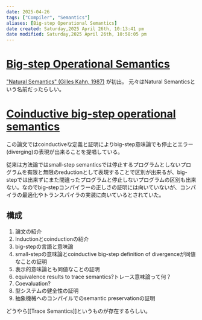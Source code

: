 ```yaml
---
date: 2025-04-26
tags: ["Compiler", "Semantics"]
aliases: [Big-step Operational Semantics]
date created: Saturday,2025 April 26th, 10:13:41 pm
date modified: Saturday,2025 April 26th, 10:58:05 pm
---
```


# [Big-step Operational Semantics](https://people.csail.mit.edu/feser/pld-s23/semantics.html#big-step-natural)

["Natural Semantics" (Gilles Kahn, 1987)](https://www.cs.tufts.edu/~nr/cs257/archive/gilles-kahn/natural-semantics.pdf) が初出。
元々はNatural Semanticsという名前だったらしい。
# [Coinductive big-step operational semantics](https://xavierleroy.org/publi/coindsem-journal.pdf)

この論文ではcoinductiveな定義と証明によりbig-step意味論でも停止とエラー(diverging)の表現が出来ることを提唱している。

従来は方法論ではsmall-step semanticsでは停止するプログラムとしないプログラムを有限と無限のreductionとして表現することで区別が出来るが、big-stepでは出来ずにまた間違ったプログラムと停止しないプログラムの区別も出来ない。なのでbig-stepコンパイラーの正しさの証明には向いていないが、コンパイラの最適化やトランスパイラの実装に向いているとされていた。
## 構成
1. 論文の紹介
2. Inductionとcoinductionの紹介
3. big-stepの言語と意味論
4. small-stepの意味論とcoinductive big-step definition of divergenceが同値なことの証明
5. 表示的意味論とも同値なことの証明
6. equivalence results to trace semantics?トレース意味論って何？
7. Coevaluation?
8. 型システムの健全性の証明
9. 抽象機械へのコンパイルでのsemantic preservationの証明

どうやら[[Trace Semantics]]というものが存在するらしい。